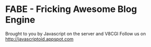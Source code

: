 FABE - Fricking Awesome Blog Engine
===================================

Brought to you by Javascript on the server and V8CGI
Follow us on http://javascriptoid.appspot.com